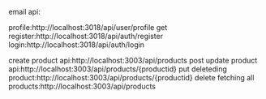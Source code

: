 email api:


<!-- user regisre logfin and profuile -->
profile:http://localhost:3018/api/user/profile get
register:http://localhost:3018/api/auth/register
login:http://localhost:3018/api/auth/login
<!-- products apis -->
create product api:http://localhost:3003/api/products post
update product api:http://localhost:3003/api/products/{productid} put
deleteding product:http://localhost:3003/api/products/{productid}  delete
fetching all products:http://localhost:3003/api/products
